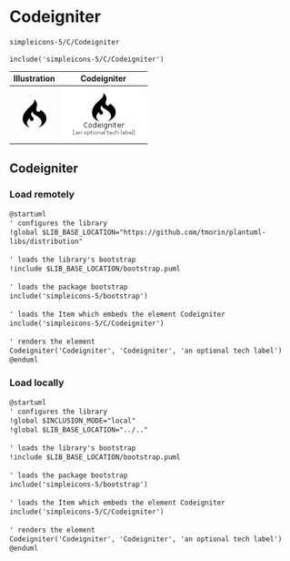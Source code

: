 # Codeigniter


```text
simpleicons-5/C/Codeigniter
```

```text
include('simpleicons-5/C/Codeigniter')
```



| Illustration | Codeigniter |
| :---: | :---: |
| ![illustration for Illustration](../../simpleicons-5/C/Codeigniter.png) | ![illustration for Codeigniter](../../simpleicons-5/C/Codeigniter.Local.png) |




## Codeigniter

### Load remotely
```plantuml
@startuml
' configures the library
!global $LIB_BASE_LOCATION="https://github.com/tmorin/plantuml-libs/distribution"

' loads the library's bootstrap
!include $LIB_BASE_LOCATION/bootstrap.puml

' loads the package bootstrap
include('simpleicons-5/bootstrap')

' loads the Item which embeds the element Codeigniter
include('simpleicons-5/C/Codeigniter')

' renders the element
Codeigniter('Codeigniter', 'Codeigniter', 'an optional tech label')
@enduml
```

### Load locally
```plantuml
@startuml
' configures the library
!global $INCLUSION_MODE="local"
!global $LIB_BASE_LOCATION="../.."

' loads the library's bootstrap
!include $LIB_BASE_LOCATION/bootstrap.puml

' loads the package bootstrap
include('simpleicons-5/bootstrap')

' loads the Item which embeds the element Codeigniter
include('simpleicons-5/C/Codeigniter')

' renders the element
Codeigniter('Codeigniter', 'Codeigniter', 'an optional tech label')
@enduml
```

